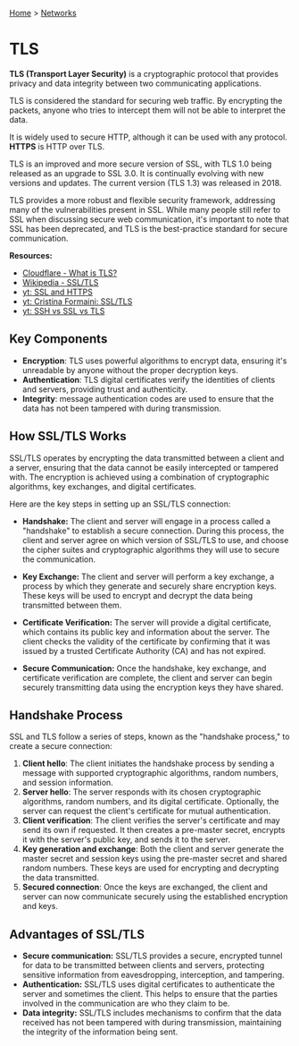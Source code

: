 [Home](../../README.md) > [Networks](./README.md)

# TLS

**TLS (Transport Layer Security)** is a cryptographic protocol that provides privacy and data integrity between two communicating applications.

TLS is considered the standard for securing web traffic. By encrypting the packets, anyone who tries to intercept them will not be able to interpret the data.

It is widely used to secure HTTP, although it can be used with any protocol. **HTTPS** is HTTP over TLS.

TLS is an improved and more secure version of SSL, with TLS 1.0 being released as an upgrade to SSL 3.0. It is continually evolving with new versions and updates. The current version (TLS 1.3) was released in 2018.

TLS provides a more robust and flexible security framework, addressing many of the vulnerabilities present in SSL. While many people still refer to SSL when discussing secure web communication, it's important to note that SSL has been deprecated, and TLS is the best-practice standard for secure communication.

**Resources:**
- [Cloudflare - What is TLS?](https://www.cloudflare.com/en-gb/learning/ssl/transport-layer-security-tls/)
- [Wikipedia - SSL/TLS](https://en.wikipedia.org/wiki/Transport_Layer_Security)
- [yt: SSL and HTTPS](https://www.youtube.com/watch?v=S2iBR2ZlZf0)
- [yt: Cristina Formaini: SSL/TLS](https://www.youtube.com/watch?v=Rp3iZUvXWlM)
- [yt: SSH vs SSL vs TLS](https://www.youtube.com/watch?v=k3rFFLmQCuY)


## Key Components

<!-- TODO: which algorithms are used? -->
- **Encryption**: TLS uses powerful algorithms to encrypt data, ensuring it's unreadable by anyone without the proper decryption keys.
- **Authentication**: TLS digital certificates verify the identities of clients and servers, providing trust and authenticity.
- **Integrity**: message authentication codes are used to ensure that the data has not been tampered with during transmission.


## How SSL/TLS Works

SSL/TLS operates by encrypting the data transmitted between a client and a server, ensuring that the data cannot be easily intercepted or tampered with. The encryption is achieved using a combination of cryptographic algorithms, key exchanges, and digital certificates.

Here are the key steps in setting up an SSL/TLS connection:

- **Handshake:** The client and server will engage in a process called a "handshake" to establish a secure connection. During this process, the client and server agree on which version of SSL/TLS to use, and choose the cipher suites and cryptographic algorithms they will use to secure the communication.

- **Key Exchange:** The client and server will perform a key exchange, a process by which they generate and securely share encryption keys. These keys will be used to encrypt and decrypt the data being transmitted between them.

- **Certificate Verification:** The server will provide a digital certificate, which contains its public key and information about the server. The client checks the validity of the certificate by confirming that it was issued by a trusted Certificate Authority (CA) and has not expired.

- **Secure Communication:** Once the handshake, key exchange, and certificate verification are complete, the client and server can begin securely transmitting data using the encryption keys they have shared.


## Handshake Process

SSL and TLS follow a series of steps, known as the "handshake process," to create a secure connection:

1. **Client hello**: The client initiates the handshake process by sending a message with supported cryptographic algorithms, random numbers, and session information.
1. **Server hello**: The server responds with its chosen cryptographic algorithms, random numbers, and its digital certificate. Optionally, the server can request the client's certificate for mutual authentication.
1. **Client verification**: The client verifies the server's certificate and may send its own if requested. It then creates a pre-master secret, encrypts it with the server's public key, and sends it to the server.
1. **Key generation and exchange**: Both the client and server generate the master secret and session keys using the pre-master secret and shared random numbers. These keys are used for encrypting and decrypting the data transmitted.
1. **Secured connection**: Once the keys are exchanged, the client and server can now communicate securely using the established encryption and keys.


## Advantages of SSL/TLS

- **Secure communication:** SSL/TLS provides a secure, encrypted tunnel for data to be transmitted between clients and servers, protecting sensitive information from eavesdropping, interception, and tampering.
- **Authentication:** SSL/TLS uses digital certificates to authenticate the server and sometimes the client. This helps to ensure that the parties involved in the communication are who they claim to be.
- **Data integrity:** SSL/TLS includes mechanisms to confirm that the data received has not been tampered with during transmission, maintaining the integrity of the information being sent.
